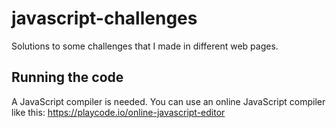 # javascript-challenges

Solutions to some challenges that I made in different web pages. 

## Running the code

A JavaScript compiler is needed. You can use an online JavaScript compiler like this: https://playcode.io/online-javascript-editor
